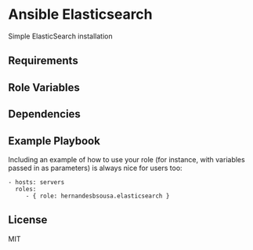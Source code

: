 Ansible Elasticsearch
=========

Simple ElasticSearch installation

Requirements
------------



Role Variables
--------------


Dependencies
------------


Example Playbook
----------------

Including an example of how to use your role (for instance, with variables passed in as parameters) is always nice for users too:

    - hosts: servers
      roles:
         - { role: hernandesbsousa.elasticsearch }

License
-------

MIT
